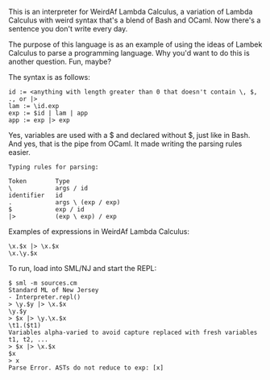 This is an interpreter for WeirdAf Lambda Calculus, a variation of Lambda Calculus with
weird syntax that's a blend of Bash and OCaml. Now there's a sentence you don't write every day.

The purpose of this language is as an example of using the ideas of Lambek Calculus to parse a programming language. Why you'd want to do this is another question. Fun, maybe?

The syntax is as follows:

```
id := <anything with length greater than 0 that doesn't contain \, $, ., or |>
lam := \id.exp
exp := $id | lam | app
app := exp |> exp
```

Yes, variables are used with a $ and declared without $, just like in Bash. And yes, that is the
pipe from OCaml. It made writing the parsing rules easier.

```
Typing rules for parsing:

Token        Type
\            args / id
identifier   id
.            args \ (exp / exp)
$            exp / id
|>           (exp \ exp) / exp
```

Examples of expressions in WeirdAf Lambda Calculus:

```
\x.$x |> \x.$x
\x.\y.$x
```

To run, load into SML/NJ and start the REPL:
```
$ sml -m sources.cm
Standard ML of New Jersey
- Interpreter.repl()
> \y.$y |> \x.$x
\y.$y
> $x |> \y.\x.$x
\t1.($t1)
Variables alpha-varied to avoid capture replaced with fresh variables t1, t2, ...
> $x |> \x.$x
$x
> x
Parse Error. ASTs do not reduce to exp: [x]
``` 
